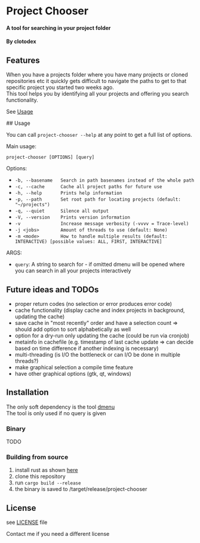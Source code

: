 # Project Chooser

#### A tool for searching in your project folder

#### By **clotodex**

## Features

When you have a projects folder where you have many projects or cloned repositories etc it quickly gets difficult to navigate the paths to get to that specific project you started two weeks ago.  
This tool helps you by identifying all your projects and offering you search functionality.

See [Usage](#usage)

<div id="usage" />
## Usage

You can call ```project-chooser --help``` at any point to get a full list of options.

Main usage:

    project-chooser [OPTIONS] [query]

Options:

- ```-b, --basename   Search in path basenames instead of the whole path```
- ```-c, --cache      Cache all project paths for future use```
- ```-h, --help       Prints help information```
- ```-p, --path       Set root path for locating projects (default: "~/projects")```
- ```-q, --quiet      Silence all output```
- ```-V, --version    Prints version information```
- ```-v               Increase message verbosity (-vvvv = Trace-level)```
- ```-j <jobs>        Amount of threads to use (default: None)```
- ```-m <mode>        How to handle multiple results (default: INTERACTIVE) [possible values: ALL, FIRST, INTERACTIVE]```

ARGS:

- ```query```: A string to search for - if omitted dmenu will be opened where you can search in all your projects interactively 

## Future ideas and TODOs

- proper return codes (no selection or error produces error code)
- cache functionality (display cache and index projects in background, updating the cache)
- save cache in "most recently" order and have a selection count => should add option to sort alphabetically as well
- option for a dry-run only updating the cache (could be run via cronjob)
- metainfo in cachefile (e.g. timestamp of last cache update => can decide based on time difference if another indexing is necessary)
- multi-threading (is I/O the bottleneck or can I/O be done in multiple threads?)
- make graphical selection a compile time feature
- have other graphical options (gtk, qt, windows)

## Installation

The only soft dependency is the tool [dmenu](https://tools.suckless.org/dmenu/)  
The tool is only used if no query is given

### Binary

TODO

### Building from source

1. install rust as shown [here](https://www.rust-lang.org/install.html)
2. clone this repository
3. run ```cargo build --release```
4. the binary is saved to <clone-dir>/target/release/project-chooser

## License

see [LICENSE](/LICENSE) file

Contact me if you need a different license
